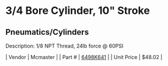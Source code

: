 # 3/4 Bore Cylinder, 10" Stroke
## Pneumatics/Cylinders
Description: 	1/8 NPT Thread, 24lb force @ 60PSI 

| Vendor | Mcmaster | 
| Part # | [6498K641](http://www.mcmaster.com/) | 
| Unit Price | $48.02 | 
